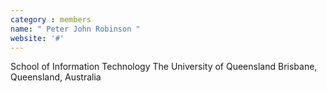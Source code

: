 ```yaml
---
category : members
name: " Peter John Robinson " 
website: '#'
---
```

School of Information Technology
The University of Queensland
Brisbane, Queensland, Australia

